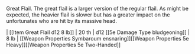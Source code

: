 Great Flail. The great flail is a larger version of the regular flail. As might be expected, the heavier flail is slower but has a greater impact on the unfortunates who are hit by its massive head.

| [[Item Great Flail d12 8 lb]]                 | 20 th       | d12 [[5e Damage Type bludgeoning]] | 8 lb   | [[Weapon Properties Symbaroum ensnaring]][[Weapon Properties 5e Heavy]][[Weapon Properties 5e Two-Handed]]   
